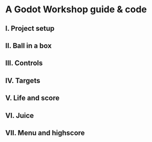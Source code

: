 
A Godot Workshop guide & code
=============================

I. Project setup
----------------

II. Ball in a box
-----------------

III. Controls
-------------

IV. Targets
-----------

V. Life and score
-----------------

VI. Juice
----------

VII. Menu and highscore
----------------------

